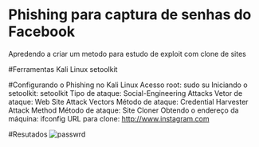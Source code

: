 # Phishing para captura de senhas do Facebook
Apredendo a criar um metodo para estudo de exploit com clone de sites

#Ferramentas
Kali Linux
setoolkit

#Configurando o Phishing no Kali Linux
Acesso root: sudo su
Iniciando o setoolkit: setoolkit
Tipo de ataque: Social-Engineering Attacks
Vetor de ataque: Web Site Attack Vectors
Método de ataque: Credential Harvester Attack Method 
Método de ataque: Site Cloner
Obtendo o endereço da máquina: ifconfig
URL para clone: http://www.instagram.com

#Resutados
![passwrd](https://github.com/user-attachments/assets/d1243079-9aad-411c-96b6-0d30a3cca461)
